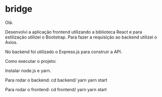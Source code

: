 # bridge

Olá.

Desenvolvi a aplicação frontend utilizando a biblioteca React e para estilização utilizei o Bootstrap. Para fazer a requisição ao backend utilizei o Axios.

No backend foi utilizado o Express.js para construir a API.


Como executar o projeto:

Instalar node.js e yarn.

Para rodar o backend:
cd backend/
yarn
yarn start

Para rodar o frontend:
cd frontend/
yarn
yarn start

